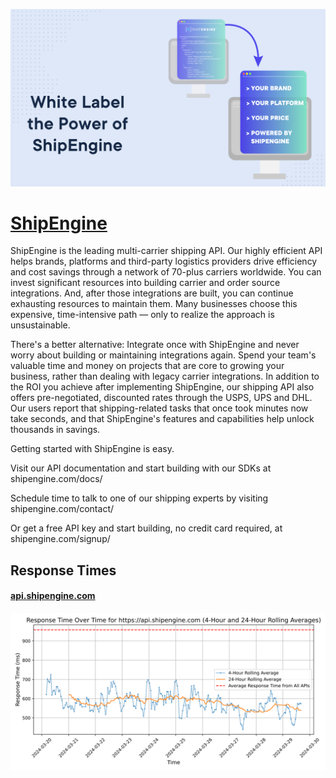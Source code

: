 [![Visit ShipEngine](imagePreview.png)](https://shipengine.com)

# [ShipEngine](https://shipengine.com)

ShipEngine is the leading multi-carrier shipping API. Our highly efficient API helps brands, platforms and third-party logistics providers drive efficiency and cost savings through a network of 70-plus carriers worldwide. You can invest significant resources into building carrier and order source integrations. And, after those integrations are built, you can continue exhausting resources to maintain them. Many businesses choose this expensive, time-intensive path — only to realize the approach is unsustainable.

There's a better alternative: Integrate once with ShipEngine and never worry about building or maintaining integrations again. Spend your team's valuable time and money on projects that are core to growing your business, rather than dealing with legacy carrier integrations. In addition to the ROI you achieve after implementing ShipEngine, our shipping API also offers pre-negotiated, discounted rates through the USPS, UPS and DHL. Our users report that shipping-related tasks that once took minutes now take seconds, and that ShipEngine's features and capabilities help unlock thousands in savings.

Getting started with ShipEngine is easy.

Visit our API documentation and start building with our SDKs at shipengine.com/docs/

Schedule time to talk to one of our shipping experts by visiting shipengine.com/contact/

Or get a free API key and start building, no credit card required, at shipengine.com/signup/

## Response Times

#### [api.shipengine.com](https://api.shipengine.com)

![api.shipengine.com](response-time-charts/6170692e73686970656e67696e652e636f6d.svg)
